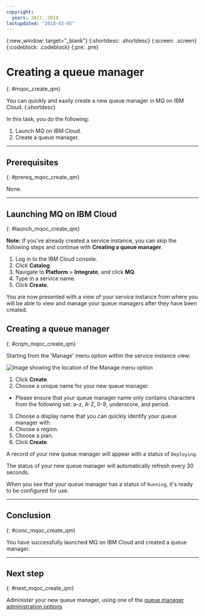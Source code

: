```yaml
---
copyright:
  years: 2017, 2019
lastupdated: "2018-03-05"
---
```


{:new_window: target="_blank"}
{:shortdesc: .shortdesc}
{:screen: .screen}
{:codeblock: .codeblock}
{:pre: .pre}

# Creating a queue manager
{: #mqoc_create_qm}

You can quickly and easily create a new queue manager in MQ on IBM Cloud.
{:shortdesc}

In this task, you do the following:
1. Launch MQ on IBM Cloud.
2. Create a queue manager.

---

## Prerequisites
{: #prereq_mqoc_create_qm}

None.

---

## Launching MQ on IBM Cloud
{: #launch_mqoc_create_qm}

**Note:** If you've already created a service instance, you can skip the following steps and continue with **Creating a queue manager**.

1. Log in to the IBM Cloud console.
2. Click **Catalog**.
3. Navigate to **Platform** > **Integrate**, and click **MQ**.
4. Type in a service name.
5. Click **Create**.

You are now presented with a view of your service instance from where you will be able to view and manage your queue managers after they have been created.

## Creating a queue manager
{: #crqm_mqoc_create_qm}

Starting from the 'Manage' menu option within the service instance view:

 ![Image showing the location of the Manage menu option](./images/mqoc_create_qm_manage_tab.png)

1. Click **Create**.
2. Choose a unique name for your new queue manager.
 * Please ensure that your queue manager name only contains characters from the following set: a-z, A-Z, 0-9, underscore, and period.
3. Choose a display name that you can quickly identify your queue manager with.
4. Choose a region.
5. Choose a plan.
6. Click **Create**.

A record of your new queue manager will appear with a status of `Deploying`.

The status of your new queue manager will automatically refresh every 30 seconds.

When you see that your queue manager has a status of `Running`, it's ready to be configured for use.

---

## Conclusion
{: #conc_mqoc_create_qm}

You have successfully launched MQ on IBM Cloud and created a queue manager.

---

## Next step
{: #next_mqoc_create_qm}

Administer your new queue manager, using one of the [queue manager administration options](/docs/services/mqcloud/mqoc_admin_qm.html)
